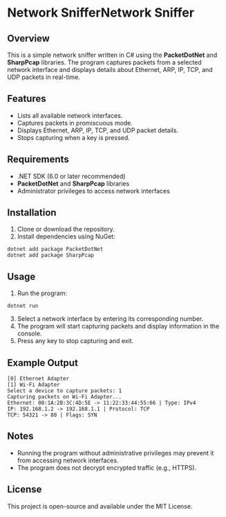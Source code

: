 # Network SnifferNetwork Sniffer

## Overview

This is a simple network sniffer written in C# using the **PacketDotNet** and **SharpPcap** libraries. The program captures packets from a selected network interface and displays details about Ethernet, ARP, IP, TCP, and UDP packets in real-time.

## Features

- Lists all available network interfaces.
- Captures packets in promiscuous mode.
- Displays Ethernet, ARP, IP, TCP, and UDP packet details.
- Stops capturing when a key is pressed.

## Requirements

- .NET SDK (6.0 or later recommended)
- **PacketDotNet** and **SharpPcap** libraries
- Administrator privileges to access network interfaces

## Installation

1. Clone or download the repository.
2. Install dependencies using NuGet:
```
dotnet add package PacketDotNet
dotnet add package SharpPcap
```

## Usage

1. Run the program:
```
dotnet run
```
3. Select a network interface by entering its corresponding number.
4. The program will start capturing packets and display information in the console.
5. Press any key to stop capturing and exit.

## Example Output

```Network devices found:
[0] Ethernet Adapter
[1] Wi-Fi Adapter
Select a device to capture packets: 1
Capturing packets on Wi-Fi Adapter...
Ethernet: 00:1A:2B:3C:4D:5E -> 11:22:33:44:55:66 | Type: IPv4
IP: 192.168.1.2 -> 192.168.1.1 | Protocol: TCP
TCP: 54321 -> 80 | Flags: SYN
```

## Notes

- Running the program without administrative privileges may prevent it from accessing network interfaces.
- The program does not decrypt encrypted traffic (e.g., HTTPS).

## License

This project is open-source and available under the MIT License.
